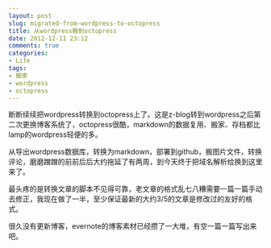 ```yaml
---
layout: post
slug: migrated-from-wordpress-to-octopress
title: 从wordpress搬到octopress
date: 2012-12-11 23:12
comments: true
categories:
- Life
tags:
- 搬家
- wordpress
- octopress
---
```


断断续续把wordpress转换到octopress上了。这是z-blog转到wordpress之后第二次更换博客系统了，octopress很酷，markdown的数据复用、搬家、存档都比lamp的wordpress轻便的多。

从导出wordpress数据库，转换为markdown，部署到github，搬图片文件，转换评论，磨磨蹭蹭的前前后后大约拖延了有两周，到今天终于把域名解析给换到这里来了。

最头疼的是转换文章的脚本不见得可靠，老文章的格式乱七八糟需要一篇一篇手动去修正，我现在做了一半，至少保证最新的大约3/5的文章是修改过的友好的格式。

很久没有更新博客，evernote的博客素材已经攒了一大堆，有空一篇一篇写出来吧。
